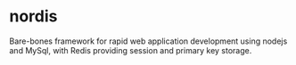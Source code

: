 nordis
=====

Bare-bones framework for rapid web application development using nodejs and MySql, with Redis providing session and
primary key storage.
